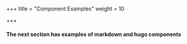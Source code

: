 +++
title = "Component Examples"
weight = 10

+++



#### The next section has examples of markdown and hugo components

